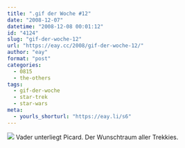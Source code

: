 ```yaml
---
title: ".gif der Woche #12"
date: "2008-12-07"
datetime: "2008-12-08 00:01:12"
id: "4124"
slug: "gif-der-woche-12"
url: "https://eay.cc/2008/gif-der-woche-12/"
author: "eay"
format: "post"
categories:
  - 0815
  - the-others
tags:
  - gif-der-woche
  - star-trek
  - star-wars
meta:
  - yourls_shorturl: "https://eay.li/s6"
---
```


![](/uploads/2008/picardvader.gif) Vader unterliegt Picard. Der Wunschtraum aller Trekkies.
